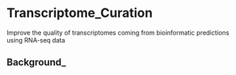 # Transcriptome_Curation
Improve the quality of transcriptomes coming from bioinformatic predictions using RNA-seq data


## Background_

